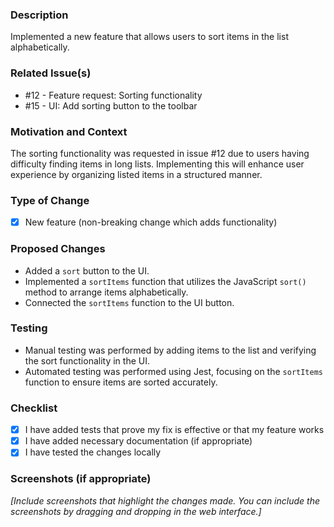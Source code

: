 ### Description
Implemented a new feature that allows users to sort items in the list alphabetically.

### Related Issue(s)
- #12 - Feature request: Sorting functionality
- #15 - UI: Add sorting button to the toolbar

### Motivation and Context
The sorting functionality was requested in issue #12 due to users having difficulty finding items in long lists. Implementing this will enhance user experience by organizing listed items in a structured manner.

### Type of Change
- [X] New feature (non-breaking change which adds functionality)

### Proposed Changes
- Added a `sort` button to the UI.
- Implemented a `sortItems` function that utilizes the JavaScript `sort()` method to arrange items alphabetically.
- Connected the `sortItems` function to the UI button.

### Testing
- Manual testing was performed by adding items to the list and verifying the sort functionality in the UI.
- Automated testing was performed using Jest, focusing on the `sortItems` function to ensure items are sorted accurately.

### Checklist
- [X] I have added tests that prove my fix is effective or that my feature works
- [X] I have added necessary documentation (if appropriate)
- [X] I have tested the changes locally

### Screenshots (if appropriate)
_[Include screenshots that highlight the changes made. You can include the screenshots by dragging and dropping in the web interface.]_

